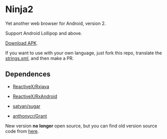 Ninja2
===

Yet another web browser for Android, version 2.

Support Android Lollipop and above.

[Download APK]( "").

If you want to use with your own language, just fork this repo, translate the [strings.xml](), and then make a PR.

## Dependences

 - [ReactiveX/Rxjava](https://github.com/ReactiveX/RxJava "ReactiveX/RxJava")

 - [ReactiveX/RxAndroid](https://github.com/ReactiveX/RxAndroid "ReactiveX/RxAndroid")

 - [satyan/sugar](https://github.com/satyan/sugar "satyan/sugar")

 - [anthonycr/Grant](https://github.com/anthonycr/Grant "anthonycr/Grant")

New version **no longer** open source, but you can find old version source code from [here](https://github.com/mthli/Ninja "mthli/Ninja").